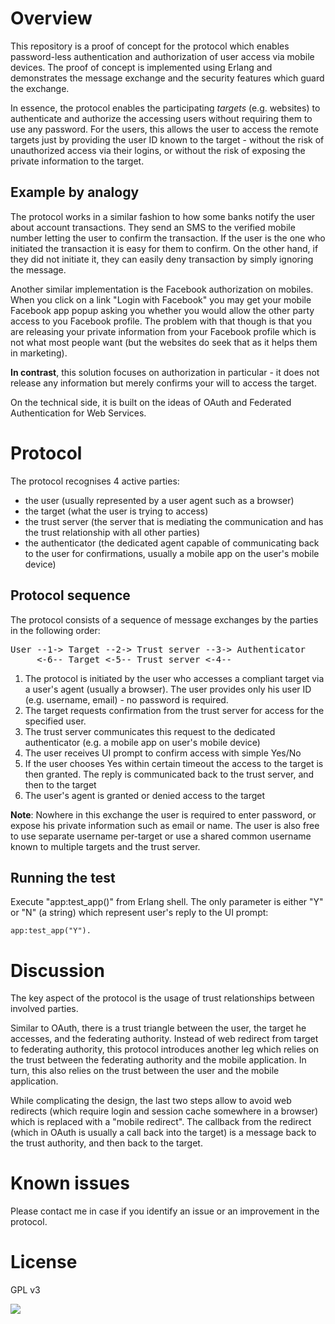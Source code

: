 Overview
========
This repository is a proof of concept for the protocol which enables password-less authentication and
authorization of user access via mobile devices. The proof of concept is implemented using Erlang and demonstrates
the message exchange and the security features which guard the exchange.

In essence, the protocol enables the participating *targets* (e.g. websites) to authenticate and authorize the accessing users
without requiring them to use any password. For the users, this allows the user to access the remote targets
just by providing the user ID known to the target - without the risk of unauthorized access via their logins,
or without the risk of exposing the private information to the target.

Example by analogy
------------------
The protocol works in a similar fashion to how some banks notify the user about account transactions. They send an SMS
to the verified mobile number letting the user to confirm the transaction. If the user is the one who initiated
the transaction it is easy for them to confirm. On the other hand, if they did not initiate it, they can easily deny
transaction by simply ignoring the message.

Another similar implementation is the Facebook authorization on mobiles. When you click on a link "Login with Facebook"
you may get your mobile Facebook app popup asking you whether you would allow the other party access to you Facebook
profile. The problem with that though is that you are releasing your private information from your Facebook profile
which is not what most people want (but the websites do seek that as it helps them in marketing).

**In contrast**, this solution focuses on authorization in particular - it does not release any information but merely
 confirms your will to access the target.

On the technical side, it is built on the ideas of OAuth and Federated Authentication for Web Services.

Protocol
========
The protocol recognises 4 active parties:
- the user (usually represented by a user agent such as a browser)
- the target (what the user is trying to access)
- the trust server (the server that is mediating the communication and has the trust relationship with all other parties)
- the authenticator (the dedicated agent capable of communicating back to the user for confirmations, usually a mobile app on the user's mobile device)

Protocol sequence
-----------------
The protocol consists of a sequence of message exchanges by the parties in the following order:
<pre>User --1-> Target --2-> Trust server --3-> Authenticator
     &lt;-6-- Target &lt;-5-- Trust server &lt;-4--
</pre>
1. The protocol is initiated by the user who accesses a compliant target via a user's agent (usually a browser).
   The user provides only his user ID (e.g. username, email) - no password is required.
2. The target requests confirmation from the trust server for access for the specified user.
3. The trust server communicates this request to the dedicated authenticator (e.g. a mobile app on user's mobile device)
4. The user receives UI prompt to confirm access with simple Yes/No
5. If the user chooses Yes within certain timeout the access to the target is then granted.
   The reply is communicated back to the trust server, and then to the target
6. The user's agent is granted or denied access to the target

**Note**: Nowhere in this exchange the user is required to enter password, or expose his private information such as email or name.
The user is also free to use separate username per-target or use a shared common username known to multiple targets and the trust server.

Running the test
----------------
Execute "app:test_app()" from Erlang shell. The only parameter is either "Y" or "N" (a string) which represent user's reply to the UI prompt:

    app:test_app("Y").

Discussion
==========
The key aspect of the protocol is the usage of trust relationships between involved parties.

Similar to OAuth, there is a trust triangle between the user, the target he accesses, and the federating authority.
Instead of web redirect from target to federating authority, this protocol introduces another leg which relies on the trust between the federating authority
and the mobile application. In turn, this also relies on the trust between the user and the mobile application.

While complicating the design, the last two steps allow to avoid web redirects (which require login and session cache somewhere in a browser)
which is replaced with a "mobile redirect". The callback from the redirect (which in OAuth is usually a call back into the target) is a message
back to the trust authority, and then back to the target.

Known issues
============
Please contact me in case if you identify an issue or an improvement in the protocol.

License
=======
GPL v3

[![ ](http://github-analytics.s3-website-us-east-1.amazonaws.com/dot.png)](http://github-analytics.s3-website-us-east-1.amazonaws.com/dot.png)
